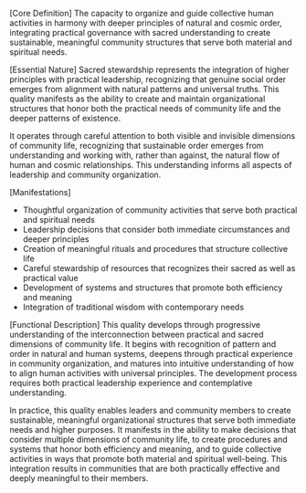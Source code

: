 [Core Definition]
The capacity to organize and guide collective human activities in harmony with deeper principles of natural and cosmic order, integrating practical governance with sacred understanding to create sustainable, meaningful community structures that serve both material and spiritual needs.

[Essential Nature]
Sacred stewardship represents the integration of higher principles with practical leadership, recognizing that genuine social order emerges from alignment with natural patterns and universal truths. This quality manifests as the ability to create and maintain organizational structures that honor both the practical needs of community life and the deeper patterns of existence.

It operates through careful attention to both visible and invisible dimensions of community life, recognizing that sustainable order emerges from understanding and working with, rather than against, the natural flow of human and cosmic relationships. This understanding informs all aspects of leadership and community organization.

[Manifestations]
- Thoughtful organization of community activities that serve both practical and spiritual needs
- Leadership decisions that consider both immediate circumstances and deeper principles
- Creation of meaningful rituals and procedures that structure collective life
- Careful stewardship of resources that recognizes their sacred as well as practical value
- Development of systems and structures that promote both efficiency and meaning
- Integration of traditional wisdom with contemporary needs

[Functional Description]
This quality develops through progressive understanding of the interconnection between practical and sacred dimensions of community life. It begins with recognition of pattern and order in natural and human systems, deepens through practical experience in community organization, and matures into intuitive understanding of how to align human activities with universal principles. The development process requires both practical leadership experience and contemplative understanding.

In practice, this quality enables leaders and community members to create sustainable, meaningful organizational structures that serve both immediate needs and higher purposes. It manifests in the ability to make decisions that consider multiple dimensions of community life, to create procedures and systems that honor both efficiency and meaning, and to guide collective activities in ways that promote both material and spiritual well-being. This integration results in communities that are both practically effective and deeply meaningful to their members.